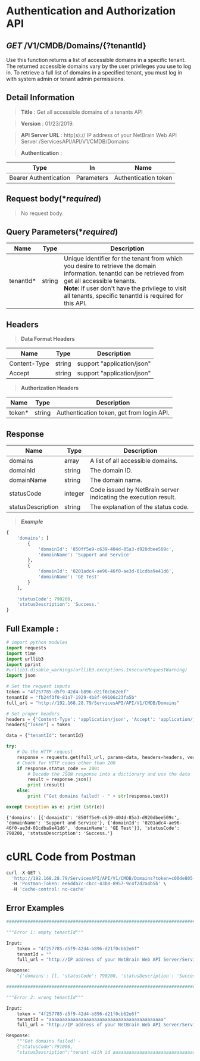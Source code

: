 
# Authentication and Authorization API

## ***GET*** /V1/CMDB/Domains/{?tenantId}
Use this function returns a list of accessible domains in a specific tenant. The returned accessible domains vary by the user privileges you use to log in. To retrieve a full list of domains in a specified tenant, you must log in with system admin or tenant admin permissions. 

## Detail Information

> **Title** : Get all accessible domains of a tenants API<br>

> **Version** : 01/23/2019.

> **API Server URL** : http(s):// IP address of your NetBrain Web API Server /ServicesAPI/API/V1/CMDB/Domains

> **Authentication** : 

|**Type**|**In**|**Name**|
|------|------|------|
|Bearer Authentication| Parameters | Authentication token | 

 ## Request body(****required***)

>No request body.

 ## Query Parameters(****required***)

|**Name**|**Type**|**Description**|
|------|------|------|
| tenantId* | string  | Unique identifier for the tenant from which you desire to retrieve the domain information. tenantId can be retrieved from get all accessible tenants.<br> **Note:** If user don't have the privilege to visit all tenants, specific tenantId is required for this API. |

 ## Headers

> **Data Format Headers**

|**Name**|**Type**|**Description**|
|------|------|------|
| Content-Type | string  | support "application/json" |
| Accept | string  | support "application/json" |

> **Authorization Headers**

|**Name**|**Type**|**Description**|
|------|------|------|
| token* | string  | Authentication token, get from login API. |

 ## Response

|**Name**|**Type**|**Description**|
|------|------|------|
|domains | array | A list of all accessible domains. |
|domainId| string | The domain ID.  |
|domainName| string | The domain name. |
|statusCode| integer | Code issued by NetBrain server indicating the execution result.  |
|statusDescription| string | The explanation of the status code. |

> ***Example***


```python
{
    'domains': [
        {
            'domainId': '850ff5e9-c639-404d-85a3-d920dbee509c', 
            'domainName': 'Support and Service'
        }, 
        {
            'domainId': '0201adc4-ae96-46f0-ae3d-01cdba9e41d6', 
            'domainName': 'GE Test'
        }
    ], 
    
    'statusCode': 790200, 
    'statusDescription': 'Success.'
}
```

 ## Full Example : 


```python
# import python modules 
import requests
import time
import urllib3
import pprint
#urllib3.disable_warnings(urllib3.exceptions.InsecureRequestWarning)
import json

# Set the request inputs
token = "4f257785-d5f9-42d4-b896-d21f0cb62e6f"
tenantId = "fb24f3f0-81a7-1929-4b8f-99106c23fa5b"
full_url = "http://192.168.28.79/ServicesAPI/API/V1/CMDB/Domains"

# Set proper headers
headers = {'Content-Type': 'application/json', 'Accept': 'application/json'}
headers["Token"] = token

data = {"tenantId": tenantId}

try:
    # Do the HTTP request
    response = requests.get(full_url, params=data, headers=headers, verify=False)
    # Check for HTTP codes other than 200
    if response.status_code == 200:
        # Decode the JSON response into a dictionary and use the data
        result = response.json()
        print (result)
    else:
        print ("Get domains failed! - " + str(response.text))

except Exception as e: print (str(e))
```

    {'domains': [{'domainId': '850ff5e9-c639-404d-85a3-d920dbee509c', 'domainName': 'Support and Service'}, {'domainId': '0201adc4-ae96-46f0-ae3d-01cdba9e41d6', 'domainName': 'GE Test'}], 'statusCode': 790200, 'statusDescription': 'Success.'}
    

# cURL Code from Postman


```python
curl -X GET \
  'http://192.168.28.79/ServicesAPI/API/V1/CMDB/Domains?token=c00de805-9210-44a9-9a26-f0c1e944ea36&tenantId=fb24f3f0-81a7-1929-4b8f-99106c23fa5b' \
  -H 'Postman-Token: ee6dda7c-cbcc-43b8-8957-9c4f2d2a4b5b' \
  -H 'cache-control: no-cache'
```

## Error Examples


```python
###################################################################################################################    

"""Error 1: empty tenantId"""

Input:
    token = "4f257785-d5f9-42d4-b896-d21f0cb62e6f"
    tenantId = ""
    full_url = "http://IP address of your NetBrain Web API Server/ServicesAPI/API/V1/CMDB/Domains"

Response:
    "{'domains': [], 'statusCode': 790200, 'statusDescription': 'Success.'}"

###################################################################################################################    

"""Error 2: wrong tenantId"""

Input:
    token = "4f257785-d5f9-42d4-b896-d21f0cb62e6f"
    tenantId = "aaaaaaaaaaaaaaaaaaaaaaaaaaaaaaaaaaaaaaaaaaa"
    full_url = "http://IP address of your NetBrain Web API Server/ServicesAPI/API/V1/CMDB/Domains"

Response:
    """Get domains failed! - 
    {"statusCode":791006,
    "statusDescription":"tenant with id aaaaaaaaaaaaaaaaaaaaaaaaaaaaaaaaaaaaaaaaaaa does not exist."}"""
```

